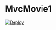 # MvcMovie1
<a href="https://dashboard.heroku.com/new?template=https://github.com/ORuban/asp.net-core_deploy_on_heroku.git">
  <img src="https://www.herokucdn.com/deploy/button.svg" alt="Deploy">
</a>
